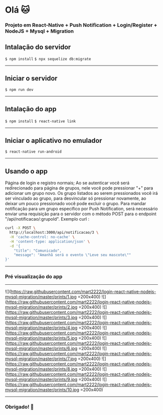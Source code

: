 
# Olá :cat:

### Projeto em React-Native + Push Notification + Login/Register + NodeJS + Mysql + Migration

## Intalação do servidor

`$ npm install`
`$ npx sequelize db:migrate`

---

## Iniciar o servidor

`$ npm run dev`

---

## Intalação do app

`$ npm install`
`$ react-native link`

---

## Iniciar o aplicativo no emulador

`$ react-native run-android`

---

## Usando o app

Página de login e registro normais;
Ao se autenticar você será redirecionado para página de grupos, nele você pode pressionar "+" para adicionar um grupo novo. 
Os grupo listados ao serem pressionados você irá ser vinculado ao grupo, para desvincular só pressionar novamente, ao deixar um pouco pressionado você pode excluir o grupo.
Para mandar notificação para um grupo específico por Push Notification, será necessário enviar uma requisição para o servidor com o método POST para o endpoint "/api/notificacao/:grupoId". Exemplo curl : 

```sh
curl -X POST \
  http://localhost:3000/api/notificacao/3 \
  -H 'cache-control: no-cache' \
  -H 'content-type: application/json' \
  -d '{
	"title": "Comunicado",
	"message": "Amanhã será o evento \"Leve seu mascote\""
}'
```
---

### Pré visualização do app

---

![](https://raw.githubusercontent.com/mart2222/login-react-native-nodejs-mysql-migration/master/prints/1.jpg =200x400)   ![](https://raw.githubusercontent.com/mart2222/login-react-native-nodejs-mysql-migration/master/prints/2.jpg =200x400) ![](https://raw.githubusercontent.com/mart2222/login-react-native-nodejs-mysql-migration/master/prints/3.jpg =200x400) ![](https://raw.githubusercontent.com/mart2222/login-react-native-nodejs-mysql-migration/master/prints/4.jpg =200x400) ![](https://raw.githubusercontent.com/mart2222/login-react-native-nodejs-mysql-migration/master/prints/5.jpg =200x400) ![](https://raw.githubusercontent.com/mart2222/login-react-native-nodejs-mysql-migration/master/prints/6.jpg =200x400) ![](https://raw.githubusercontent.com/mart2222/login-react-native-nodejs-mysql-migration/master/prints/7.jpg =200x400) ![](https://raw.githubusercontent.com/mart2222/login-react-native-nodejs-mysql-migration/master/prints/8.jpg =200x400) ![](https://raw.githubusercontent.com/mart2222/login-react-native-nodejs-mysql-migration/master/prints/9.jpg =200x400) ![](https://raw.githubusercontent.com/mart2222/login-react-native-nodejs-mysql-migration/master/prints/10.jpg =200x400)

---

### Obrigado! :100: